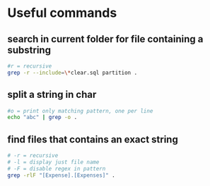 
# Useful commands

## search in current folder for file containing a substring

~~~sh
#r = recursive
grep -r --include=\*clear.sql partition .
~~~

## split a string in char

~~~sh
#o = print only matching pattern, one per line
echo "abc" | grep -o .
~~~

## find files that contains an exact string

~~~sh
# -r = recursive
# -l = display just file name
# -F = disable regex in pattern
grep -rlF "[Expense].[Expenses]" .
~~~
